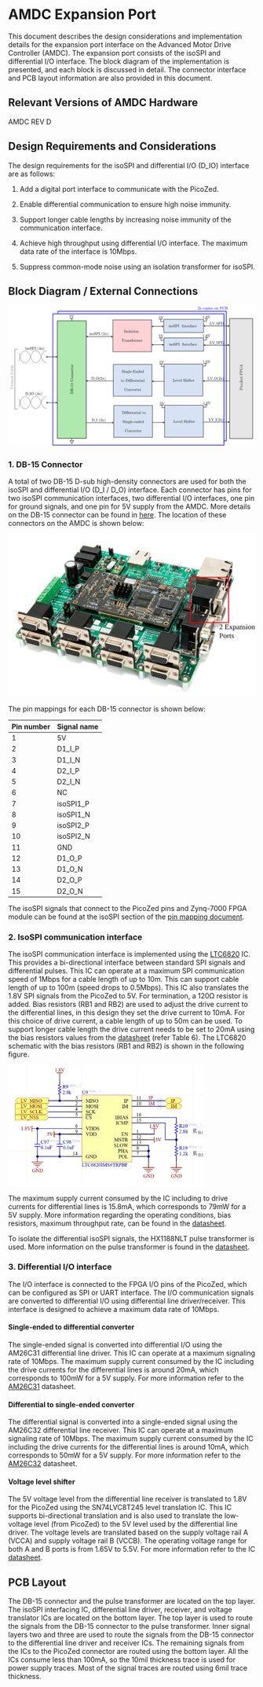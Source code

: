 # AMDC Expansion Port

This document describes the design considerations and implementation details for the expansion port interface on the Advanced Motor Drive Controller (AMDC). The expansion port consists of the isoSPI and differential I/O interface. The block diagram of the implementation is presented, and each block is discussed in detail. The connector interface and PCB layout information are also provided in this document.


## Relevant Versions of AMDC Hardware

AMDC REV D


## Design Requirements and Considerations

The design requirements for the isoSPI and differential I/O (D_IO) interface are as follows:

1. Add a digital port interface to communicate with the PicoZed. 

2. Enable differential communication to ensure high noise immunity.

3. Support longer cable lengths by increasing noise immunity of the communication interface. 

4. Achieve high throughput using differential I/O interface. The maximum data rate of the interface is 10Mbps.

5. Suppress common-mode noise using an isolation transformer for isoSPI. 


## Block Diagram / External Connections

<img src="images/amdc-isoSPI.svg" />

### 1. DB-15 Connector

A total of two DB-15 D-sub high-density connectors are used for both the isoSPI and differential I/O (D_I / D_O) interface. Each connector has pins for two isoSPI communication interfaces, two differential I/O interfaces, one pin for ground signals, and one pin for 5V supply from the AMDC. More details on the DB-15 connector can be found in [here](https://content.norcomp.net/rohspdfs/Connectors/17Y/178/513/178-H15-513R497.pdf). The location of these connectors on the AMDC is shown below:

<img src="images/amdc-isoSPI-input-highlighted.svg" />

The pin mappings for each DB-15 connector is shown below:

| Pin number | Signal name |
|------------|--------|
| 1 | 5V |
| 2 | D1_I_P |
| 3 | D1_I_N |
| 4 | D2_I_P |
| 5 | D2_I_N |
| 6 | NC |
| 7 | isoSPI1_P |
| 8 | isoSPI1_N |
| 9 | isoSPI2_P |
| 10 | isoSPI2_N |
| 11 | GND |
| 12 | D1_O_P |
| 13 | D1_O_N |
| 14 | D2_O_P |
| 15 | D2_O_N |

The isoSPI signals that connect to the PicoZed pins and Zynq-7000 FPGA module can be found at the isoSPI section of the [pin mapping document](RevD-PinMapping.md#encoder).

### 2. IsoSPI communication interface

The isoSPI communication interface is implemented using the [LTC6820](https://www.analog.com/media/en/technical-documentation/data-sheets/LTC6820.pdf) IC. This provides a bi-directional interface between standard SPI signals and differential pulses. This IC can operate at a maximum SPI communication speed of 1Mbps for a cable length of up to 10m. This can support cable length of up to 100m (speed drops to 0.5Mbps). This IC also translates the 1.8V SPI signals from the PicoZed to 5V. For termination, a 120Ω resistor is added. Bias resistors (RB1 and RB2) are used to adjust the drive current to the differential lines, in this design they set the drive current to 10mA. For this choice of drive current, a cable length of up to 50m can be used. To support longer cable length the drive current needs to be set to 20mA using the bias resistors values from the [datasheet](https://www.analog.com/media/en/technical-documentation/data-sheets/LTC6820.pdf) (refer Table 6). The LTC6820 schematic with the bias resistors (RB1 and RB2) is shown in the following figure.

<img src="images/schematic_bias_res.PNG" width="400"/>

The maximum supply current consumed by the IC including to drive currents for differential lines is 15.8mA, which corresponds to 79mW for a 5V supply. More information regarding the operating conditions, bias resistors, maximum throughput rate, can be found in the [datasheet](https://www.analog.com/media/en/technical-documentation/data-sheets/LTC6820.pdf). 

To isolate the differential isoSPI signals, the HX1188NLT pulse transformer is used. More information on the pulse transformer is found in the [datasheet](https://media.digikey.com/pdf/Data%20Sheets/Pulse%20PDFs/10_100BASE-T%20Single%20Port%20SMD%20Magnetics_Rev2008.pdf).

### 3. Differential I/O interface

The I/O interface is connected to the FPGA I/O pins of the PicoZed, which can be configured as SPI or UART interface. The I/O communication signals are converted to differential I/O using differential line driver/receiver. This interface is designed to achieve a maximum data rate of 10Mbps. 

#### Single-ended to differential converter

The single-ended signal is converted into differential I/O using the AM26C31 differential line driver. This IC can operate at a maximum signaling rate of 10Mbps. The maximum supply current consumed by the IC including the drive currents for the differential lines is around 20mA, which corresponds to 100mW for a 5V supply. For more information refer to the [AM26C31](http://www.ti.com/lit/ds/symlink/am26c31.pdf?HQS=TI-null-null-digikeymode-df-pf-null-wwe&ts=1590045318995) datasheet.


#### Differential to single-ended converter

The differential signal is converted into a single-ended signal using the AM26C32 differential line receiver. This IC can operate at a maximum signaling rate of 10Mbps. The maximum supply current consumed by the IC including the drive currents for the differential lines is around 10mA, which corresponds to 50mW for a 5V supply. For more information refer to the [AM26C32](http://www.ti.com/lit/ds/symlink/am26c32.pdf?HQS=TI-null-null-digikeymode-df-pf-null-wwe&ts=1590045351338) datasheet.


#### Voltage level shifter

The 5V voltage level from the differential line receiver is translated to 1.8V for the PicoZed using the SN74LVC8T245 level translation IC. This IC supports bi-directional translation and is also used to translate the low-voltage level (from PicoZed) to the 5V level used by the differential line driver. The voltage levels are translated based on the supply voltage rail A (VCCA) and supply voltage rail B (VCCB). The operating voltage range for both A and B ports is from 1.65V to 5.5V.  For more information refer to the IC [datasheet](http://www.ti.com/lit/ds/symlink/sn74lvc8t245.pdf?HQS=TI-null-null-digikeymode-df-pf-null-wwe&ts=1590052474879).    


## PCB Layout

The DB-15 connector and the pulse transformer are located on the top layer. The isoSPI interfacing IC, differential line driver, receiver, and voltage translator ICs are located on the bottom layer. The top layer is used to route the signals from the DB-15 connector to the pulse transformer. Inner signal layers two and three are used to route the signals from the DB-15 connector to the differential line driver and receiver ICs. The remaining signals from the ICs to the PicoZed connector are routed using the bottom layer. All the ICs consume less than 100mA, so the 10mil thickness trace is used for power supply traces. Most of the signal traces are routed using 6mil trace thickness.
